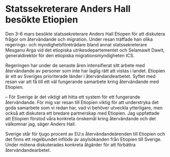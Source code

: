 # Statssekreterare Anders Hall besökte Etiopien

Den 3–6 mars besökte statssekreterare Anders Hall Etiopen för att diskutera frågor om återvändande och migration. Under resan träffade han olika regerings- och myndighetsföreträdare bland annat statssekreterare Mesganu Arga vid det etiopiska utrikesdepartementet och Selamawit Dawit, generaldirektör för den etiopiska migrationsmyndigheten ICS.

Regeringen har under de senaste åren intensifierat sitt arbete med återvändande av personer som inte har laglig rätt att vistas i landet. Etiopien är ett av Sveriges prioriterade länder i återvändandearbetet. Syftet med resan var att få till ett väl fungerande samarbete kring återvändande med Etiopien.

– För Sverige är det viktigt att hitta ett system för ett fungerande återvändande. För mig var resan till Etiopien viktig för att understryka det goda samarbete som vi redan har, vad vi behöver utveckla ytterligare, men också att diskutera ett bredare partnerskap med Etiopien. Jag uppfattade att Etiopien förstod våra konkreta önskemål kring återvändande och det välkomnar jag, säger Anders Hall.

Sverige står för tjugo procent av EU:s återvändandeärenden till Etiopien och det finns ett regelbundet inflöde av asylsökanden från Etiopien till Sverige. Under mötena diskuterades konkreta åtgärder för att förbättra återvändandearbetet.
